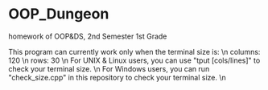 # OOP_Dungeon
homework of OOP&amp;DS, 2nd Semester 1st Grade

This program can currently work only when the terminal size is: \n
columns: 120 \n
rows: 30 \n
For UNIX & Linux users, you can use "tput [cols/lines]" to check your terminal size. \n
For Windows users, you can run "check_size.cpp" in this repository to check your terminal size. \n
